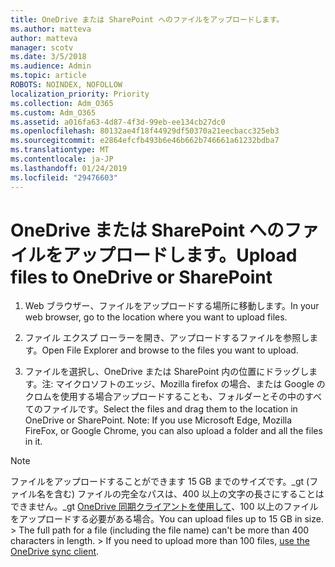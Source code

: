 ```yaml
---
title: OneDrive または SharePoint へのファイルをアップロードします。
ms.author: matteva
author: matteva
manager: scotv
ms.date: 3/5/2018
ms.audience: Admin
ms.topic: article
ROBOTS: NOINDEX, NOFOLLOW
localization_priority: Priority
ms.collection: Adm_O365
ms.custom: Adm_O365
ms.assetid: a016fa63-4d87-4f3d-99eb-ee134cb27dc0
ms.openlocfilehash: 80132ae4f18f44929df50370a21eecbacc325eb3
ms.sourcegitcommit: e2864efcfb493b6e46b662b746661a61232bdba7
ms.translationtype: MT
ms.contentlocale: ja-JP
ms.lasthandoff: 01/24/2019
ms.locfileid: "29476603"
---
```

# <a name="upload-files-to-onedrive-or-sharepoint"></a><span data-ttu-id="4508f-102">OneDrive または SharePoint へのファイルをアップロードします。</span><span class="sxs-lookup"><span data-stu-id="4508f-102">Upload files to OneDrive or SharePoint</span></span>

1. <span data-ttu-id="4508f-103">Web ブラウザー、ファイルをアップロードする場所に移動します。</span><span class="sxs-lookup"><span data-stu-id="4508f-103">In your web browser, go to the location where you want to upload files.</span></span>
    
2. <span data-ttu-id="4508f-104">ファイル エクスプ ローラーを開き、アップロードするファイルを参照します。</span><span class="sxs-lookup"><span data-stu-id="4508f-104">Open File Explorer and browse to the files you want to upload.</span></span>
    
3. <span data-ttu-id="4508f-p101">ファイルを選択し、OneDrive または SharePoint 内の位置にドラッグします。注: マイクロソフトのエッジ、Mozilla firefox の場合、または Google のクロムを使用する場合アップロードすることも、フォルダーとその中のすべてのファイルです。</span><span class="sxs-lookup"><span data-stu-id="4508f-p101">Select the files and drag them to the location in OneDrive or SharePoint. Note: If you use Microsoft Edge, Mozilla FireFox, or Google Chrome, you can also upload a folder and all the files in it.</span></span>
    
> [!NOTE]
>  <span data-ttu-id="4508f-p102">ファイルをアップロードすることができます 15 GB までのサイズです。_gt (ファイル名を含む) ファイルの完全なパスは、400 以上の文字の長さにすることはできません。_gt [OneDrive 同期クライアントを使用して](https://go.microsoft.com/fwlink/?linkid=866427)、100 以上のファイルをアップロードする必要がある場合。</span><span class="sxs-lookup"><span data-stu-id="4508f-p102">You can upload files up to 15 GB in size. >  The full path for a file (including the file name) can't be more than 400 characters in length. >  If you need to upload more than 100 files, [use the OneDrive sync client](https://go.microsoft.com/fwlink/?linkid=866427).</span></span> 
  


